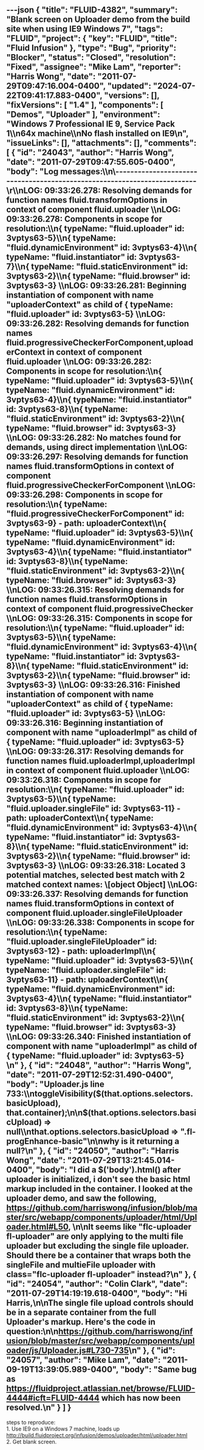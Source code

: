 ---json
{
  "title": "FLUID-4382",
  "summary": "Blank screen on Uploader demo from the build site when using IE9 Windows 7",
  "tags": "FLUID",
  "project": {
    "key": "FLUID",
    "title": "Fluid Infusion"
  },
  "type": "Bug",
  "priority": "Blocker",
  "status": "Closed",
  "resolution": "Fixed",
  "assignee": "Mike Lam",
  "reporter": "Harris Wong",
  "date": "2011-07-29T09:47:16.004-0400",
  "updated": "2024-07-22T09:41:17.883-0400",
  "versions": [],
  "fixVersions": [
    "1.4"
  ],
  "components": [
    "Demos",
    "Uploader"
  ],
  "environment": "Windows 7 Professional IE 9, Service Pack 1\\\n64x machine\\\nNo flash installed on IE9\n",
  "issueLinks": [],
  "attachments": [],
  "comments": [
    {
      "id": "24043",
      "author": "Harris Wong",
      "date": "2011-07-29T09:47:55.605-0400",
      "body": "Log messages:\\\n\\-------------------------------------------------------------------------\r\\\nLOG: 09:33:26.278:  Resolving demands for function names fluid.transformOptions in context of component fluid.uploader \\\nLOG: 09:33:26.278:  Components in scope for resolution:\\\n{ typeName: \"fluid.uploader\" id: 3vptys63-5}\\\n{ typeName: \"fluid.dynamicEnvironment\" id: 3vptys63-4}\\\n{ typeName: \"fluid.instantiator\" id: 3vptys63-7}\\\n{ typeName: \"fluid.staticEnvironment\" id: 3vptys63-2}\\\n{ typeName: \"fluid.browser\" id: 3vptys63-3} \\\nLOG: 09:33:26.281:  Beginning instantiation of component with name \"uploaderContext\" as child of { typeName: \"fluid.uploader\" id: 3vptys63-5} \\\nLOG: 09:33:26.282:  Resolving demands for function names fluid.progressiveCheckerForComponent,uploaderContext in context of component fluid.uploader \\\nLOG: 09:33:26.282:  Components in scope for resolution:\\\n{ typeName: \"fluid.uploader\" id: 3vptys63-5}\\\n{ typeName: \"fluid.dynamicEnvironment\" id: 3vptys63-4}\\\n{ typeName: \"fluid.instantiator\" id: 3vptys63-8}\\\n{ typeName: \"fluid.staticEnvironment\" id: 3vptys63-2}\\\n{ typeName: \"fluid.browser\" id: 3vptys63-3} \\\nLOG: 09:33:26.282:  No matches found for demands, using direct implementation \\\nLOG: 09:33:26.297:  Resolving demands for function names fluid.transformOptions in context of component fluid.progressiveCheckerForComponent \\\nLOG: 09:33:26.298:  Components in scope for resolution:\\\n{ typeName: \"fluid.progressiveCheckerForComponent\" id: 3vptys63-9} - path: uploaderContext\\\n{ typeName: \"fluid.uploader\" id: 3vptys63-5}\\\n{ typeName: \"fluid.dynamicEnvironment\" id: 3vptys63-4}\\\n{ typeName: \"fluid.instantiator\" id: 3vptys63-8}\\\n{ typeName: \"fluid.staticEnvironment\" id: 3vptys63-2}\\\n{ typeName: \"fluid.browser\" id: 3vptys63-3} \\\nLOG: 09:33:26.315:  Resolving demands for function names fluid.transformOptions in context of component fluid.progressiveChecker \\\nLOG: 09:33:26.315:  Components in scope for resolution:\\\n{ typeName: \"fluid.uploader\" id: 3vptys63-5}\\\n{ typeName: \"fluid.dynamicEnvironment\" id: 3vptys63-4}\\\n{ typeName: \"fluid.instantiator\" id: 3vptys63-8}\\\n{ typeName: \"fluid.staticEnvironment\" id: 3vptys63-2}\\\n{ typeName: \"fluid.browser\" id: 3vptys63-3} \\\nLOG: 09:33:26.316:  Finished instantiation of component with name \"uploaderContext\" as child of { typeName: \"fluid.uploader\" id: 3vptys63-5} \\\nLOG: 09:33:26.316:  Beginning instantiation of component with name \"uploaderImpl\" as child of { typeName: \"fluid.uploader\" id: 3vptys63-5} \\\nLOG: 09:33:26.317:  Resolving demands for function names fluid.uploaderImpl,uploaderImpl in context of component fluid.uploader \\\nLOG: 09:33:26.318:  Components in scope for resolution:\\\n{ typeName: \"fluid.uploader\" id: 3vptys63-5}\\\n{ typeName: \"fluid.uploader.singleFile\" id: 3vptys63-11} - path: uploaderContext\\\n{ typeName: \"fluid.dynamicEnvironment\" id: 3vptys63-4}\\\n{ typeName: \"fluid.instantiator\" id: 3vptys63-8}\\\n{ typeName: \"fluid.staticEnvironment\" id: 3vptys63-2}\\\n{ typeName: \"fluid.browser\" id: 3vptys63-3} \\\nLOG: 09:33:26.318:  Located 3 potential matches, selected best match with 2 matched context names: \\[object Object] \\\nLOG: 09:33:26.337:  Resolving demands for function names fluid.transformOptions in context of component fluid.uploader.singleFileUploader \\\nLOG: 09:33:26.338:  Components in scope for resolution:\\\n{ typeName: \"fluid.uploader.singleFileUploader\" id: 3vptys63-12} - path: uploaderImpl\\\n{ typeName: \"fluid.uploader\" id: 3vptys63-5}\\\n{ typeName: \"fluid.uploader.singleFile\" id: 3vptys63-11} - path: uploaderContext\\\n{ typeName: \"fluid.dynamicEnvironment\" id: 3vptys63-4}\\\n{ typeName: \"fluid.instantiator\" id: 3vptys63-8}\\\n{ typeName: \"fluid.staticEnvironment\" id: 3vptys63-2}\\\n{ typeName: \"fluid.browser\" id: 3vptys63-3} \\\nLOG: 09:33:26.340:  Finished instantiation of component with name \"uploaderImpl\" as child of { typeName: \"fluid.uploader\" id: 3vptys63-5}&#x20;\n"
    },
    {
      "id": "24048",
      "author": "Harris Wong",
      "date": "2011-07-29T12:52:31.490-0400",
      "body": "Uploader.js line 733:\\\ntoggleVisibility($(that.options.selectors.basicUpload), that.container);\n\n$(that.options.selectors.basicUpload) => null\\\nthat.options.selectors.basicUpload => \".fl-progEnhance-basic\"\n\nwhy is it returning a null?\n"
    },
    {
      "id": "24050",
      "author": "Harris Wong",
      "date": "2011-07-29T13:21:45.014-0400",
      "body": "I did a $('body').html() after uploader is initialized, i don't see the basic html markup included in the container.  I looked at the uploader demo, and saw the following, <https://github.com/harriswong/infusion/blob/master/src/webapp/components/uploader/html/Uploader.html#L50>,&#x20;\n\nIt seems like \"flc-uploader fl-uploader\" are only applying to the multi file uploader but excluding the single file uploader.  Should there be a container that wraps both the singleFile and multieFile uploader with class=\"flc-uploader fl-uploader\" instead?\n"
    },
    {
      "id": "24054",
      "author": "Colin Clark",
      "date": "2011-07-29T14:19:19.618-0400",
      "body": "Hi Harris,\n\nThe single file upload controls should be in a separate container from the full Uploader's markup. Here's the code in question:\n\n<https://github.com/harriswong/infusion/blob/master/src/webapp/components/uploader/js/Uploader.js#L730-735>\n"
    },
    {
      "id": "24057",
      "author": "Mike Lam",
      "date": "2011-09-19T13:39:05.989-0400",
      "body": "Same bug as <https://fluidproject.atlassian.net/browse/FLUID-4444#icft=FLUID-4444> which has now been resolved.\n"
    }
  ]
}
---
steps to reproduce:\
1\. Use IE9 on a Windows 7 machine, loads up <http://build.fluidproject.org/infusion/demos/uploader/html/uploader.html>\
2\. Get blank screen.

        